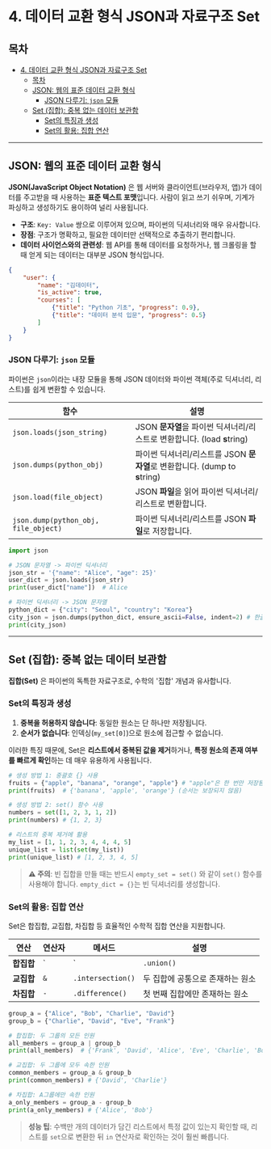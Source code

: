# 4. 데이터 교환 형식 JSON과 자료구조 Set

## 목차
- [4. 데이터 교환 형식 JSON과 자료구조 Set](#4-데이터-교환-형식-json과-자료구조-set)
  - [목차](#목차)
  - [JSON: 웹의 표준 데이터 교환 형식](#json-웹의-표준-데이터-교환-형식)
    - [JSON 다루기: `json` 모듈](#json-다루기-json-모듈)
  - [Set (집합): 중복 없는 데이터 보관함](#set-집합-중복-없는-데이터-보관함)
    - [Set의 특징과 생성](#set의-특징과-생성)
    - [Set의 활용: 집합 연산](#set의-활용-집합-연산)

---

## JSON: 웹의 표준 데이터 교환 형식

**JSON(JavaScript Object Notation)** 은 웹 서버와 클라이언트(브라우저, 앱)가 데이터를 주고받을 때 사용하는 **표준 텍스트 포맷**입니다. 사람이 읽고 쓰기 쉬우며, 기계가 파싱하고 생성하기도 용이하여 널리 사용됩니다.

- **구조**: `Key: Value` 쌍으로 이루어져 있으며, 파이썬의 딕셔너리와 매우 유사합니다.
- **장점**: 구조가 명확하고, 필요한 데이터만 선택적으로 추출하기 편리합니다.
- **데이터 사이언스와의 관련성**: 웹 API를 통해 데이터를 요청하거나, 웹 크롤링을 할 때 얻게 되는 데이터는 대부분 JSON 형식입니다.

```json
{
    "user": {
        "name": "김데이터",
        "is_active": true,
        "courses": [
            {"title": "Python 기초", "progress": 0.9},
            {"title": "데이터 분석 입문", "progress": 0.5}
        ]
    }
}
```

### JSON 다루기: `json` 모듈

파이썬은 `json`이라는 내장 모듈을 통해 JSON 데이터와 파이썬 객체(주로 딕셔너리, 리스트)를 쉽게 변환할 수 있습니다.

| 함수 | 설명 |
|---|---|
| `json.loads(json_string)` | JSON **문자열**을 파이썬 딕셔너리/리스트로 변환합니다. (load **s**tring) |
| `json.dumps(python_obj)` | 파이썬 딕셔너리/리스트를 JSON **문자열**로 변환합니다. (dump to **s**tring) |
| `json.load(file_object)` | JSON **파일**을 읽어 파이썬 딕셔너리/리스트로 변환합니다. |
| `json.dump(python_obj, file_object)` | 파이썬 딕셔너리/리스트를 JSON **파일**로 저장합니다. |

```python
import json

# JSON 문자열 -> 파이썬 딕셔너리
json_str = '{"name": "Alice", "age": 25}'
user_dict = json.loads(json_str)
print(user_dict["name"])  # Alice

# 파이썬 딕셔너리 -> JSON 문자열
python_dict = {"city": "Seoul", "country": "Korea"}
city_json = json.dumps(python_dict, ensure_ascii=False, indent=2) # 한글, 들여쓰기 옵션
print(city_json)
```

---

## Set (집합): 중복 없는 데이터 보관함

**집합(Set)** 은 파이썬의 독특한 자료구조로, 수학의 '집합' 개념과 유사합니다.

### Set의 특징과 생성

1.  **중복을 허용하지 않습니다**: 동일한 원소는 단 하나만 저장됩니다.
2.  **순서가 없습니다**: 인덱싱(`my_set[0]`)으로 원소에 접근할 수 없습니다.

이러한 특징 때문에, Set은 **리스트에서 중복된 값을 제거**하거나, **특정 원소의 존재 여부를 빠르게 확인**하는 데 매우 유용하게 사용됩니다.

```python
# 생성 방법 1: 중괄호 {} 사용
fruits = {"apple", "banana", "orange", "apple"} # "apple"은 한 번만 저장됨
print(fruits)  # {'banana', 'apple', 'orange'} (순서는 보장되지 않음)

# 생성 방법 2: set() 함수 사용
numbers = set([1, 2, 3, 1, 2])
print(numbers) # {1, 2, 3}

# 리스트의 중복 제거에 활용
my_list = [1, 1, 2, 3, 4, 4, 4, 5]
unique_list = list(set(my_list))
print(unique_list) # [1, 2, 3, 4, 5]
```
> **⚠️ 주의**: 빈 집합을 만들 때는 반드시 `empty_set = set()` 와 같이 `set()` 함수를 사용해야 합니다. `empty_dict = {}`는 빈 딕셔너리를 생성합니다.

### Set의 활용: 집합 연산

Set은 합집합, 교집합, 차집합 등 효율적인 수학적 집합 연산을 지원합니다.

| 연산 | 연산자 | 메서드 | 설명 |
|---|---|---|---|
| **합집합** | `|` | `.union()` | 두 집합의 모든 원소를 포함 (중복 제외) |
| **교집합** | `&` | `.intersection()` | 두 집합에 공통으로 존재하는 원소 |
| **차집합** | `-` | `.difference()` | 첫 번째 집합에만 존재하는 원소 |

```python
group_a = {"Alice", "Bob", "Charlie", "David"}
group_b = {"Charlie", "David", "Eve", "Frank"}

# 합집합: 두 그룹의 모든 인원
all_members = group_a | group_b
print(all_members)  # {'Frank', 'David', 'Alice', 'Eve', 'Charlie', 'Bob'}

# 교집합: 두 그룹에 모두 속한 인원
common_members = group_a & group_b
print(common_members) # {'David', 'Charlie'}

# 차집합: A그룹에만 속한 인원
a_only_members = group_a - group_b
print(a_only_members) # {'Alice', 'Bob'}
```
> **성능 팁**: 수백만 개의 데이터가 담긴 리스트에서 특정 값이 있는지 확인할 때, 리스트를 `set`으로 변환한 뒤 `in` 연산자로 확인하는 것이 훨씬 빠릅니다.
